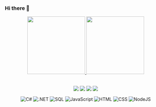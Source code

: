 ### Hi there 👋

<div align="center">
  <a href="https://github.com/Santafosta1999">
  <img height="180em" src="https://github-readme-stats.vercel.app/api?username=Santafosta1999&show_icons=true&theme=tokyonight&include_all_commits=true&count_private=true"/>
  <img height="180em" src="https://github-readme-stats.vercel.app/api/top-langs/?username=Santafosta1999&layout=compact&langs_count=7&theme=tokyonight"/>
</div>
  
<div align="center">
  <br> <br>
   <a href="https://www.linkedin.com/in/luizeduardosantafosta" target="_blank"><img src="https://img.shields.io/badge/-LinkedIn-%230077B5?style=for-the-badge&logo=linkedin&logoColor=white"></a>
  <a href ="mailto:dusantafosta@hotmail.com"><img src="https://img.shields.io/badge/-Gmail-%23333?style=for-the-badge&logo=gmail&logoColor=white" target="_blank"></a>
  <a href="https://www.facebook.com/luizeduardo.santafosta" target="_blank"><img src="https://img.shields.io/badge/Facebook-1877F2?style=for-the-badge&logo=facebook&logoColor=white" target="_blank"></a>
  <a href="https://instagram.com/LuizEduardo_1603" target="_blank"><img src="https://img.shields.io/badge/-Instagram-%23E4405F?style=for-the-badge&logo=instagram&logoColor=white" target="_blank"></a>

  <br>
  
  ![C#](https://img.shields.io/badge/C%23-239120.svg?style=for-the-badge&logo=c-sharp&logoColor=white) 
  ![.NET](https://img.shields.io/badge/.NET-5C2D91.svg?style=for-the-badge&logo=.net&logoColor=white) 
  ![SQL](https://img.shields.io/badge/Sqlserver-07405E.svg?style=for-the-badge&logo=sqlite&logoColor=white) 
  ![JavaScript](https://img.shields.io/badge/javascript-%23323330.svg?style=for-the-badge&logo=javascript&logoColor=%23F7DF1E) 
  ![HTML](https://img.shields.io/badge/html%20-%23E34F26.svg?&style=for-the-badge&logo=html5&logoColor=white) 
  ![CSS](https://img.shields.io/badge/css%20-%231572B6.svg?&style=for-the-badge&logo=css3&logoColor=white)
  ![NodeJS](https://img.shields.io/badge/node.js-6DA55F?style=for-the-badge&logo=node.js&logoColor=white)
 
</div>
